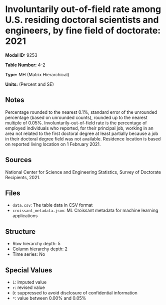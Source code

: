 # Involuntarily out-of-field rate among U.S. residing doctoral scientists and engineers, by fine field of doctorate: 2021

**Modal ID:** 9253

**Table Number:** 4-2

**Type:** MH (Matrix Hierarchical)

**Units:** (Percent and SE)

## Notes

Percentage rounded to the nearest 0.1%, standard error of the unrounded percentage (based on unrounded counts), rounded up to the nearest multiple of 0.05%. Involuntarily-out-of-field rate is the percentage of employed individuals who reported, for their principal job, working in an area not related to the first doctoral degree at least partially because a job in their doctoral degree field was not available. Residence location is based on reported living location on 1 February 2021.

## Sources

National Center for Science and Engineering Statistics, Survey of Doctorate Recipients, 2021.

## Files

- `data.csv`: The table data in CSV format
- `croissant_metadata.json`: ML Croissant metadata for machine learning applications

## Structure

- Row hierarchy depth: 5
- Column hierarchy depth: 2
- Time series: No

## Special Values

- `i`: imputed value
- `r`: revised value
- `D`: suppressed to avoid disclosure of confidential information
- `*`: value between 0.00% and 0.05%
